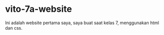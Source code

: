 # vito-7a-website
Ini adalah website pertama saya, saya buat saat kelas 7, menggunakan html dan css.

